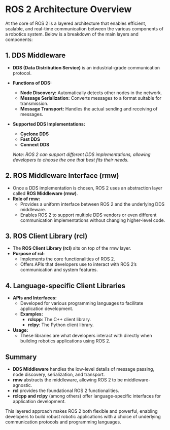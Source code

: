 # ROS 2 Architecture Overview

At the core of ROS 2 is a layered architecture that enables efficient, scalable, and real-time communication between the various components of a robotics system. Below is a breakdown of the main layers and components:

## 1. DDS Middleware

- **DDS (Data Distribution Service)** is an industrial-grade communication protocol.
- **Functions of DDS:**
  - **Node Discovery:** Automatically detects other nodes in the network.
  - **Message Serialization:** Converts messages to a format suitable for transmission.
  - **Message Transport:** Handles the actual sending and receiving of messages.
- **Supported DDS Implementations:**
  - **Cyclone DDS**
  - **Fast DDS**
  - **Connext DDS**
  
  *Note: ROS 2 can support different DDS implementations, allowing developers to choose the one that best fits their needs.*

## 2. ROS Middleware Interface (rmw)

- Once a DDS implementation is chosen, ROS 2 uses an abstraction layer called **ROS Middleware (rmw)**.
- **Role of rmw:**
  - Provides a uniform interface between ROS 2 and the underlying DDS middleware.
  - Enables ROS 2 to support multiple DDS vendors or even different communication implementations without changing higher-level code.

## 3. ROS Client Library (rcl)

- The **ROS Client Library (rcl)** sits on top of the rmw layer.
- **Purpose of rcl:**
  - Implements the core functionalities of ROS 2.
  - Offers APIs that developers use to interact with ROS 2’s communication and system features.
  
## 4. Language-specific Client Libraries

- **APIs and Interfaces:**
  - Developed for various programming languages to facilitate application development.
  - **Examples:**
    - **rclcpp**: The C++ client library.
    - **rclpy**: The Python client library.
- **Usage:**
  - These libraries are what developers interact with directly when building robotics applications using ROS 2.

## Summary

- **DDS Middleware** handles the low-level details of message passing, node discovery, serialization, and transport.
- **rmw** abstracts the middleware, allowing ROS 2 to be middleware-agnostic.
- **rcl** provides the foundational ROS 2 functionalities.
- **rclcpp and rclpy** (among others) offer language-specific interfaces for application development.

This layered approach makes ROS 2 both flexible and powerful, enabling developers to build robust robotic applications with a choice of underlying communication protocols and programming languages.
